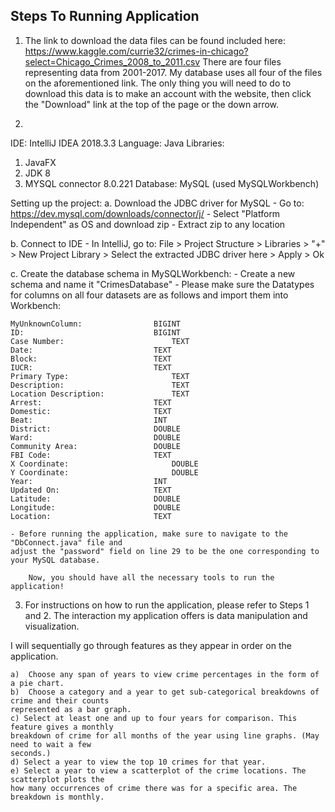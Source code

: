 Steps To Running Application
---------------------------------------------------
1. The link to download the data files can be found included here: https://www.kaggle.com/currie32/crimes-in-chicago?select=Chicago_Crimes_2008_to_2011.csv
There are four files representing data from 2001-2017. My database uses all four of the files on the aforementioned link. The only thing you will need to do to download this data is to make an account with the website, then click the "Download" link at the top of the page or the down arrow.

2. 
IDE: IntelliJ IDEA 2018.3.3
Language: Java 
Libraries:
1) JavaFX
2) JDK 8
3) MYSQL connector 8.0.221
Database: MySQL (used MySQLWorkbench)

Setting up the project:
a. 	Download the JDBC driver for MySQL
	- Go to: https://dev.mysql.com/downloads/connector/j/
	- Select "Platform Independent" as OS and download zip
	- Extract zip to any location

b. Connect to IDE
	- In IntelliJ, go to: 
	File > 
	Project Structure > 
	Libraries > 
	"+" > 
	New Project Library > 
	Select the extracted JDBC driver here >
	Apply >
	Ok 

c. Create the database schema in MySQLWorkbench:
	- Create a new schema and name it "CrimesDatabase"
	- Please make sure the Datatypes for columns on all four datasets are as follows and import them into Workbench: 

	MyUnknownColumn:				BIGINT
	ID: 					        BIGINT
	Case Number: 			    		TEXT
	Date:					        TEXT
	Block:				        	TEXT
	IUCR:		 			        TEXT
	Primary Type:				    	TEXT
	Description:				    	TEXT
	Location Description: 				TEXT
	Arrest:					        TEXT
	Domestic:				        TEXT
	Beat:					        INT
	District:				        DOUBLE
	Ward:					        DOUBLE
	Community Area:				  	DOUBLE
	FBI Code:				        TEXT
	X Coordinate:				    	DOUBLE
	Y Coordinate:				    	DOUBLE
	Year:					        INT
	Updated On:			      		TEXT
	Latitude:				        DOUBLE
	Longitude:			      		DOUBLE
	Location:				        TEXT

	- Before running the application, make sure to navigate to the "DbConnect.java" file and
	adjust the "password" field on line 29 to be the one corresponding to your MySQL database.

        Now, you should have all the necessary tools to run the application!


3. For instructions on how to run the application, please refer to Steps 1 and 2.
The interaction my application offers is data manipulation and visualization.

I will sequentially go through features as they appear in order on the application.

	a)  Choose any span of years to view crime percentages in the form of a pie chart.
	b)  Choose a category and a year to get sub-categorical breakdowns of crime and their counts 
	represented as a bar graph.
	c) Select at least one and up to four years for comparison. This feature gives a monthly
	breakdown of crime for all months of the year using line graphs. (May need to wait a few 
	seconds.)
	d) Select a year to view the top 10 crimes for that year.
	e) Select a year to view a scatterplot of the crime locations. The scatterplot plots the
	how many occurrences of crime there was for a specific area. The breakdown is monthly.

 
